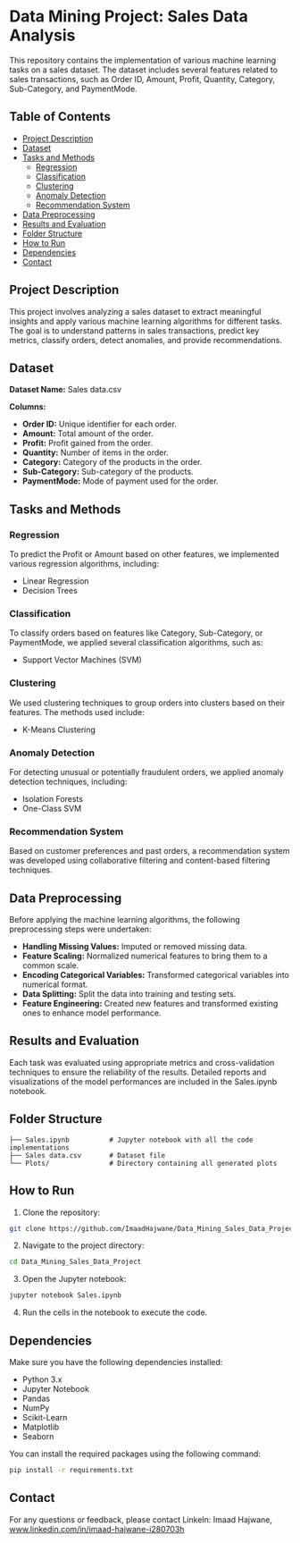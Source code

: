 # Data Mining Project: Sales Data Analysis

This repository contains the implementation of various machine learning tasks on a sales dataset. The dataset includes several features related to sales transactions, such as Order ID, Amount, Profit, Quantity, Category, Sub-Category, and PaymentMode.   

## Table of Contents
- [Project Description](#project-description)
- [Dataset](#dataset)
- [Tasks and Methods](#tasks-and-methods)
    - [Regression](#regression)
    - [Classification](#classification)
    - [Clustering](#clustering)
    - [Anomaly Detection](#anomaly-detection)
    - [Recommendation System](#recommendation-system)
- [Data Preprocessing](#data-preprocessing)
- [Results and Evaluation](#results-and-evaluation)
- [Folder Structure](#folder-structure)
- [How to Run](#how-to-run)
- [Dependencies](#dependencies)
- [Contact](#contact)

## Project Description
This project involves analyzing a sales dataset to extract meaningful insights and apply various machine learning algorithms for different tasks. The goal is to understand patterns in sales transactions, predict key metrics, classify orders, detect anomalies, and provide recommendations.

## Dataset
**Dataset Name:** Sales data.csv

**Columns:**
- **Order ID:** Unique identifier for each order.
- **Amount:** Total amount of the order.
- **Profit:** Profit gained from the order.
- **Quantity:** Number of items in the order.
- **Category:** Category of the products in the order.
- **Sub-Category:** Sub-category of the products.
- **PaymentMode:** Mode of payment used for the order.

## Tasks and Methods

### Regression
To predict the Profit or Amount based on other features, we implemented various regression algorithms, including:
- Linear Regression
- Decision Trees

### Classification
To classify orders based on features like Category, Sub-Category, or PaymentMode, we applied several classification algorithms, such as:
- Support Vector Machines (SVM)

### Clustering
We used clustering techniques to group orders into clusters based on their features. The methods used include:
- K-Means Clustering

### Anomaly Detection
For detecting unusual or potentially fraudulent orders, we applied anomaly detection techniques, including:
- Isolation Forests
- One-Class SVM

### Recommendation System
Based on customer preferences and past orders, a recommendation system was developed using collaborative filtering and content-based filtering techniques.

## Data Preprocessing
Before applying the machine learning algorithms, the following preprocessing steps were undertaken:
- **Handling Missing Values:** Imputed or removed missing data.
- **Feature Scaling:** Normalized numerical features to bring them to a common scale.
- **Encoding Categorical Variables:** Transformed categorical variables into numerical format.
- **Data Splitting:** Split the data into training and testing sets.
- **Feature Engineering:** Created new features and transformed existing ones to enhance model performance.

## Results and Evaluation
Each task was evaluated using appropriate metrics and cross-validation techniques to ensure the reliability of the results. Detailed reports and visualizations of the model performances are included in the Sales.ipynb notebook.

## Folder Structure
```
├── Sales.ipynb          # Jupyter notebook with all the code implementations
├── Sales data.csv       # Dataset file
└── Plots/               # Directory containing all generated plots
```

## How to Run
1. Clone the repository:
```bash
git clone https://github.com/ImaadHajwane/Data_Mining_Sales_Data_Project.git
```

2. Navigate to the project directory:
```bash
cd Data_Mining_Sales_Data_Project
```

3. Open the Jupyter notebook:
```bash
jupyter notebook Sales.ipynb
```

4. Run the cells in the notebook to execute the code.

## Dependencies
Make sure you have the following dependencies installed:
- Python 3.x
- Jupyter Notebook
- Pandas
- NumPy
- Scikit-Learn
- Matplotlib
- Seaborn

You can install the required packages using the following command:
```bash
pip install -r requirements.txt
```

## Contact
For any questions or feedback, please contact LinkeIn: Imaad Hajwane, www.linkedin.com/in/imaad-hajwane-i280703h
